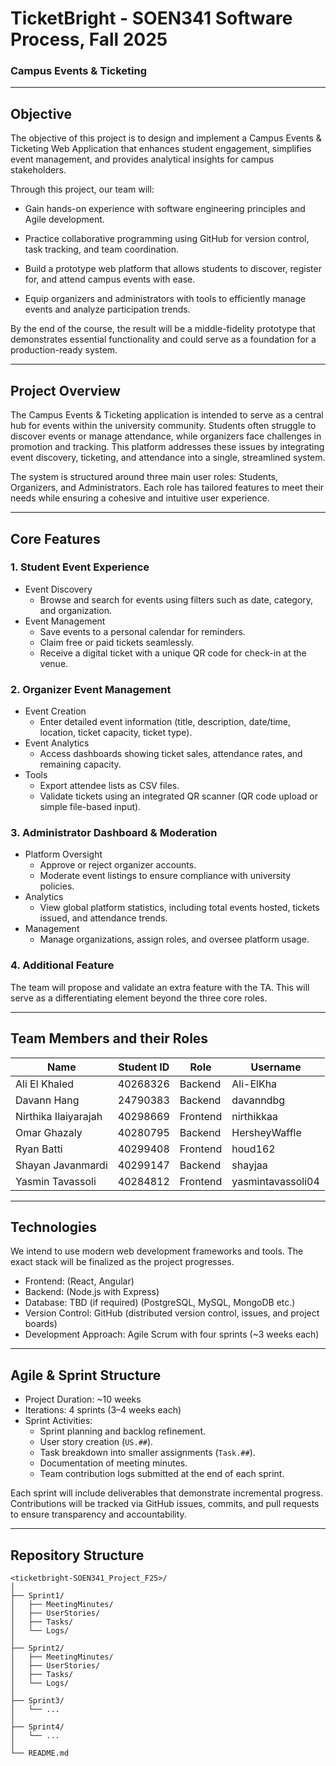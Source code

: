# TicketBright - SOEN341 Software Process, Fall 2025
### Campus Events & Ticketing

---

## Objective

The objective of this project is to design and implement a Campus Events & Ticketing Web Application that enhances student engagement, simplifies event management, and provides analytical insights for campus stakeholders.

Through this project, our team will:

- Gain hands-on experience with software engineering principles and Agile development.

- Practice collaborative programming using GitHub for version control, task tracking, and team coordination.

- Build a prototype web platform that allows students to discover, register for, and attend campus events with ease.

- Equip organizers and administrators with tools to efficiently manage events and analyze participation trends.

By the end of the course, the result will be a middle-fidelity prototype that demonstrates essential functionality and could serve as a foundation for a production-ready system.

---

## Project Overview

The Campus Events & Ticketing application is intended to serve as a central hub for events within the university community. Students often struggle to discover events or manage attendance, while organizers face challenges in promotion and tracking. This platform addresses these issues by integrating event discovery, ticketing, and attendance into a single, streamlined system.

The system is structured around three main user roles: Students, Organizers, and Administrators. Each role has tailored features to meet their needs while ensuring a cohesive and intuitive user experience.

---

## Core Features

### 1. Student Event Experience  
- Event Discovery 
  - Browse and search for events using filters such as date, category, and organization.  
- Event Management  
  - Save events to a personal calendar for reminders.  
  - Claim free or paid tickets seamlessly.  
  - Receive a digital ticket with a unique QR code for check-in at the venue.  

### 2. Organizer Event Management  
- Event Creation
  - Enter detailed event information (title, description, date/time, location, ticket capacity, ticket type).  
- Event Analytics  
  - Access dashboards showing ticket sales, attendance rates, and remaining capacity.  
- Tools
  - Export attendee lists as CSV files.  
  - Validate tickets using an integrated QR scanner (QR code upload or simple file-based input).  

### 3. Administrator Dashboard & Moderation  
- Platform Oversight
  - Approve or reject organizer accounts.  
  - Moderate event listings to ensure compliance with university policies.  
- Analytics  
  - View global platform statistics, including total events hosted, tickets issued, and attendance trends.  
- Management  
  - Manage organizations, assign roles, and oversee platform usage.  

### 4. Additional Feature  
The team will propose and validate an extra feature with the TA. This will serve as a differentiating element beyond the three core roles.  

---

## Team Members and their Roles

| Name                 | Student ID | Role     | Username          |
| -------------------- | ---------- | -------- | ----------------- |
| Ali El Khaled        | 40268326   | Backend  | Ali-ElKha         |
| Davann Hang          | 24790383   | Backend  | davanndbg         |
| Nirthika Ilaiyarajah | 40298669   | Frontend | nirthikkaa        |
| Omar Ghazaly         | 40280795   | Backend  | HersheyWaffle     |
| Ryan Batti           | 40299408   | Frontend | houd162           |
| Shayan Javanmardi    | 40299147   | Backend  | shayjaa           |
| Yasmin Tavassoli     | 40284812   | Frontend | yasmintavassoli04 |

---

## Technologies  
We intend to use modern web development frameworks and tools. The exact stack will be finalized as the project progresses.  

- Frontend: (React, Angular)
- Backend: (Node.js with Express) 
- Database: TBD (if required) (PostgreSQL, MySQL, MongoDB etc.)
- Version Control: GitHub (distributed version control, issues, and project boards)  
- Development Approach: Agile Scrum with four sprints (~3 weeks each)  

---

## Agile & Sprint Structure  

- Project Duration: ~10 weeks  
- Iterations: 4 sprints (3–4 weeks each)  
- Sprint Activities:  
  - Sprint planning and backlog refinement.  
  - User story creation (`US.##`).  
  - Task breakdown into smaller assignments (`Task.##`).  
  - Documentation of meeting minutes.  
  - Team contribution logs submitted at the end of each sprint.  

Each sprint will include deliverables that demonstrate incremental progress. Contributions will be tracked via GitHub issues, commits, and pull requests to ensure transparency and accountability.  

---

## Repository Structure  

```plaintext
<ticketbright-SOEN341_Project_F25>/
│
├── Sprint1/
│   ├── MeetingMinutes/
│   ├── UserStories/
│   ├── Tasks/
│   └── Logs/
│
├── Sprint2/
│   ├── MeetingMinutes/
│   ├── UserStories/
│   ├── Tasks/
│   └── Logs/
│
├── Sprint3/
│   └── ...
│
├── Sprint4/
│   └── ...
│
└── README.md
